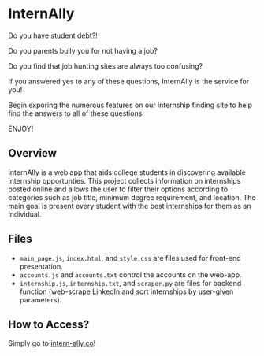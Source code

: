 # InternAlly

Do you have student debt?!

Do you parents bully you for not having a job?

Do you find that job hunting sites are always too confusing?

If you answered yes to any of these questions, InternAlly is the service for you!

Begin exporing the numerous features on our internship finding site to help find the answers to all of these questions

ENJOY!

## Overview
InternAlly is a web app that aids college students in discovering available internship opportunties. This project collects information on internships posted online and allows the user to filter their options according to categories such as job title, minimum degree requirement, and location. The main goal is present every student with the best internships for them as an individual.

## Files
- `main_page.js`, `index.html`, and `style.css` are files used for front-end presentation.
- `accounts.js` and `accounts.txt` control the accounts on the web-app.
- `internship.js`, `internship.txt`, and `scraper.py` are files for backend function (web-scrape LinkedIn and sort internships by user-given parameters).

## How to Access?

Simply go to [intern-ally.co](https://intern-ally.co/)!


